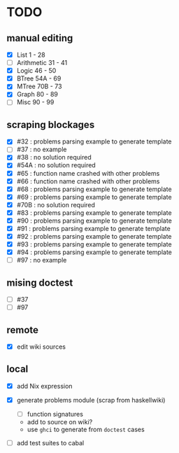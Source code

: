 # TODO

## manual editing
* [x] List       1   - 28
* [ ] Arithmetic 31  - 41
* [x] Logic      46  - 50
* [x] BTree      54A - 69
* [x] MTree      70B - 73
* [x] Graph      80  - 89
* [ ] Misc       90  - 99

## scraping blockages
* [x] #32  : problems parsing example to generate template
* [ ] #37  : no example
* [x] #38  : no solution required
* [x] #54A : no solution required
* [x] #65  : function name crashed with other problems
* [x] #66  : function name crashed with other problems
* [x] #68  : problems parsing example to generate template
* [x] #69  : problems parsing example to generate template
* [x] #70B : no solution required
* [x] #83  : problems parsing example to generate template
* [x] #90  : problems parsing example to generate template
* [x] #91  : problems parsing example to generate template
* [x] #92  : problems parsing example to generate template
* [x] #93  : problems parsing example to generate template
* [x] #94  : problems parsing example to generate template
* [ ] #97  : no example

## mising doctest
* [ ] #37
* [ ] #97

## remote
* [x] edit wiki sources

## local
* [x] add Nix expression
* [x] generate problems module (scrap from haskellwiki)
  - [ ] function signatures
  + add to source on wiki?
  + use `ghci` to generate from `doctest` cases
* [ ] add test suites to cabal

